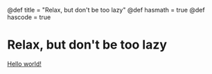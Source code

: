 @def title = "Relax, but don't be too lazy"
@def hasmath = true
@def hascode = true


# Relax, but don't be too lazy

[Hello world!](posts/post1)
